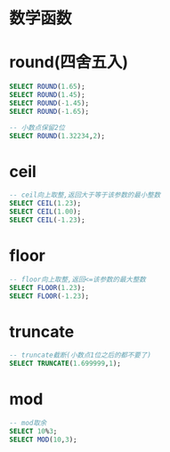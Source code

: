 # 数学函数

# round(四舍五入)

```sql
SELECT ROUND(1.65);
SELECT ROUND(1.45);
SELECT ROUND(-1.45);
SELECT ROUND(-1.65);

-- 小数点保留2位
SELECT ROUND(1.32234,2);
```

# ceil

```sql
-- ceil向上取整,返回大于等于该参数的最小整数
SELECT CEIL(1.23);
SELECT CEIL(1.00);
SELECT CEIL(-1.23);
```

# floor

```sql
-- floor向上取整,返回<=该参数的最大整数
SELECT FLOOR(1.23);
SELECT FLOOR(-1.23);
```

# truncate

```sql
-- truncate截断(小数点1位之后的都不要了)
SELECT TRUNCATE(1.699999,1);
```

# mod

```sql
-- mod取余
SELECT 10%3;
SELECT MOD(10,3);
```
